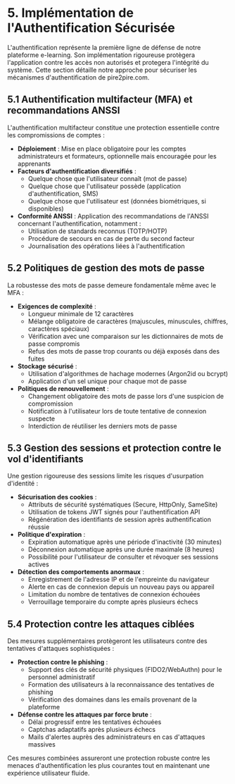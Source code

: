 # 5. Implémentation de l'Authentification Sécurisée

L'authentification représente la première ligne de défense de notre plateforme e-learning. Son implémentation rigoureuse protègera l'application contre les accès non autorisés et protegera l'intégrité du système. Cette section détaille notre approche pour sécuriser les mécanismes d'authentification de pire2pire.com.

## 5.1 Authentification multifacteur (MFA) et recommandations ANSSI

L'authentification multifacteur constitue une protection essentielle contre les compromissions de comptes :

- **Déploiement** : Mise en place obligatoire pour les comptes administrateurs et formateurs, optionnelle mais encouragée pour les apprenants
- **Facteurs d'authentification diversifiés** :
  - Quelque chose que l'utilisateur connaît (mot de passe)
  - Quelque chose que l'utilisateur possède (application d'authentification, SMS)
  - Quelque chose que l'utilisateur est (données biométriques, si disponibles)
- **Conformité ANSSI** : Application des recommandations de l'ANSSI concernant l'authentification, notamment :
  - Utilisation de standards reconnus (TOTP/HOTP)
  - Procédure de secours en cas de perte du second facteur
  - Journalisation des opérations liées à l'authentification

## 5.2 Politiques de gestion des mots de passe

La robustesse des mots de passe demeure fondamentale même avec le MFA :

- **Exigences de complexité** :
  - Longueur minimale de 12 caractères
  - Mélange obligatoire de caractères (majuscules, minuscules, chiffres, caractères spéciaux)
  - Vérification avec une comparaison sur les dictionnaires de mots de passe compromis
  - Refus des mots de passe trop courants ou déjà exposés dans des fuites
- **Stockage sécurisé** :
  - Utilisation d'algorithmes de hachage modernes (Argon2id ou bcrypt)
  - Application d'un sel unique pour chaque mot de passe
- **Politiques de renouvellement** :
  - Changement obligatoire des mots de passe lors d'une suspicion de compromission
  - Notification à l'utilisateur lors de toute tentative de connexion suspecte
  - Interdiction de réutiliser les derniers mots de passe

## 5.3 Gestion des sessions et protection contre le vol d'identifiants

Une gestion rigoureuse des sessions limite les risques d'usurpation d'identité :

- **Sécurisation des cookies** :
  - Attributs de sécurité systématiques (Secure, HttpOnly, SameSite)
  - Utilisation de tokens JWT signés pour l'authentification API
  - Régénération des identifiants de session après authentification réussie
- **Politique d'expiration** :
  - Expiration automatique après une période d'inactivité (30 minutes)
  - Déconnexion automatique après une durée maximale (8 heures)
  - Possibilité pour l'utilisateur de consulter et révoquer ses sessions actives
- **Détection des comportements anormaux** :
  - Enregistrement de l'adresse IP et de l'empreinte du navigateur
  - Alerte en cas de connexion depuis un nouveau pays ou appareil
  - Limitation du nombre de tentatives de connexion échouées
  - Verrouillage temporaire du compte après plusieurs échecs

## 5.4 Protection contre les attaques ciblées

Des mesures supplémentaires protègeront les utilisateurs contre des tentatives d'attaques sophistiquées :

- **Protection contre le phishing** :
  - Support des clés de sécurité physiques (FIDO2/WebAuthn) pour le personnel administratif
  - Formation des utilisateurs à la reconnaissance des tentatives de phishing
  - Vérification des domaines dans les emails provenant de la plateforme
- **Défense contre les attaques par force brute** :
  - Délai progressif entre les tentatives échouées
  - Captchas adaptatifs après plusieurs échecs
  - Mails d'alertes  auprès des administrateurs en cas d'attaques massives

Ces mesures combinées assureront une protection robuste contre les menaces d'authentification les plus courantes tout en maintenant une expérience utilisateur fluide.